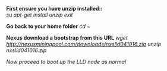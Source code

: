 
<b>First ensure you have unzip installed::</b><br>
<i>su</i>
<i>apt-get install unzip</i>
<i>exit</i>

<b>Go back to your home folder</b>
<i>cd ~</i>

<b>Nexus download a bootstrap from this URL</b>
<i>wget http://nexusminingpool.com/downloads/nxslld041016.zip
<i>unzip nxslld041016.zip</i>

Now proceed to boot up the LLD node as normal
